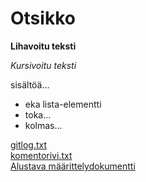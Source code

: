 
# Otsikko

**Lihavoitu teksti** 

*Kursivoitu teksti*


sisältöä...
* eka lista-elementti
* toka...
* kolmas...

[gitlog.txt](https://github.com/MiraVorne77/ot-harjoitustyo/blob/master/laskarit/viikko1/gitlog.txt)  
[komentorivi.txt](https://github.com/MiraVorne77/ot-harjoitustyo/blob/master/laskarit/viikko1/komentorivi.txt)  
[Alustava määrittelydokumentti](https://github.com/MiraVorne77/ot-harjoitustyo/blob/master/dokumentointi/alustavaMaarittelydokumentti.md)
